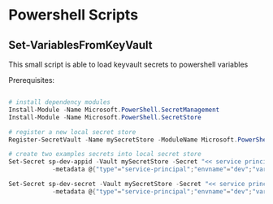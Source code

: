 # Powershell Scripts

## Set-VariablesFromKeyVault
This small script is able to load keyvault secrets to powershell variables

Prerequisites:
```powershell

# install dependency modules
Install-Module -Name Microsoft.PowerShell.SecretManagement
Install-Module -Name Microsoft.PowerShell.SecretStore

# register a new local secret store
Register-SecretVault -Name mySecretStore -ModuleName Microsoft.PowerShell.SecretStore -DefaultVault

# create two examples secrets into local secret store
Set-Secret sp-dev-appid -Vault mySecretStore -Secret "<< service principal appid >>"
            -metadata @{"type"="service-principal";"envname"="dev";"varname"="appid"} 

Set-Secret sp-dev-secret -Vault mySecretStore -Secret "<< service principal secret >>"
            -metadata @{"type"="service-principal";"envname"="dev";"varname"="secret"}




```